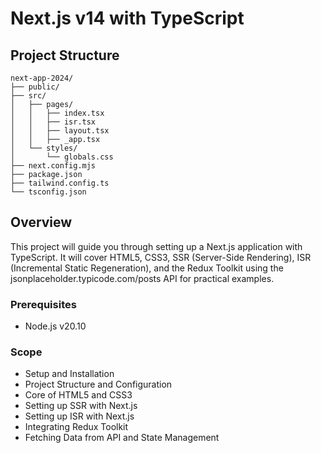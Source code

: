 # Next.js v14 with TypeScript

## Project Structure
```
next-app-2024/
├── public/
├── src/
│   ├── pages/
│   │   ├── index.tsx
│   │   ├── isr.tsx
│   │   ├── layout.tsx
│   │   ├── _app.tsx
│   └── styles/
│       └── globals.css
├── next.config.mjs
├── package.json
├── tailwind.config.ts
└── tsconfig.json
```

## Overview
This project will guide you through setting up a Next.js application with TypeScript. It will cover HTML5, CSS3, SSR (Server-Side Rendering), ISR (Incremental Static Regeneration), and the Redux Toolkit using the jsonplaceholder.typicode.com/posts API for practical examples.

### Prerequisites
* Node.js v20.10

### Scope
* Setup and Installation
* Project Structure and Configuration
* Core of HTML5 and CSS3
* Setting up SSR with Next.js
* Setting up ISR with Next.js
* Integrating Redux Toolkit
* Fetching Data from API and State Management